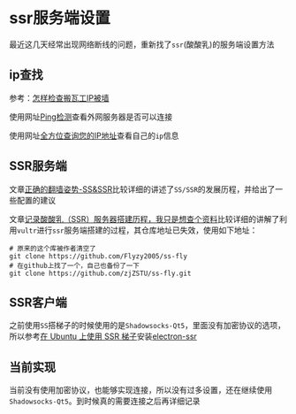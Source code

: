 
# ssr服务端设置

最近这几天经常出现网络断线的问题，重新找了`ssr`(酸酸乳)的服务端设置方法

## ip查找

参考：[怎样检查搬瓦工IP被墙](https://www.banwago.com/1265.html)

使用网址[Ping检测](http://ping.chinaz.com/45.32.46.78)查看外网服务器是否可以连接

使用网址[全方位查询您的IP地址](http://www.ip111.cn)查看自己的`ip`信息

## SSR服务端

文章[正确的翻墙姿势-SS&SSR](http://www.syshy.net/20180519/ssr/)比较详细的讲述了`SS/SSR`的发展历程，并给出了一些配置的建议

文章[记录酸酸乳（SSR）服务器搭建历程，我只是想查个资料](https://www.lurbk.com/lur1084.html)比较详细的讲解了利用`vultr`进行`ssr`服务端搭建的过程，其仓库地址已失效，使用如下地址：

```
# 原来的这个库被作者清空了
git clone https://github.com/Flyzy2005/ss-fly
# 在github上找了一个，自己也备份了一下
git clone https://github.com/zjZSTU/ss-fly.git
```

## SSR客户端

之前使用`SS`搭梯子的时候使用的是`Shadowsocks-Qt5`，里面没有加密协议的选项，所以参考[在 Ubuntu 上使用 SSR 梯子](https://alanlee.fun/2018/05/18/ubuntu-ssr/)安装[electron-ssr](https://github.com/doctor-frankenstein/electron-ssr)

## 当前实现

当前没有使用加密协议，也能够实现连接，所以没有过多设置，还在继续使用`Shadowsocks-Qt5`。到时候真的需要连接之后再详细记录